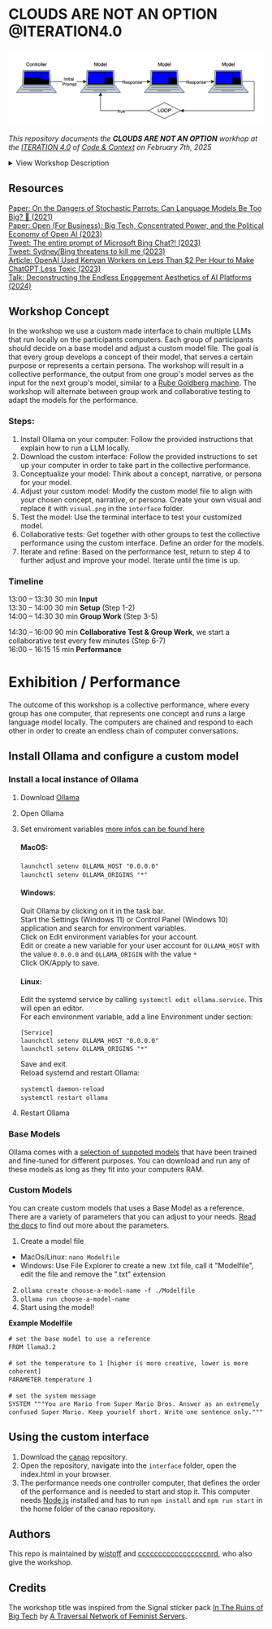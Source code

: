 # CLOUDS ARE NOT AN OPTION @ITERATION4.0

![](setup.png)

_This repository documents the **CLOUDS ARE NOT AN OPTION** workhop at the [ITERATION 4.0](https://coco.study/iteration) of [Code & Context](https://coco.study) on February 7th, 2025_

<details>
  <summary>View Workshop Description</summary>
The workshop CLOUDS ARE NOT AN OPTION will contextualise recent AI systems according to their scale and within their vast infrastructure in that current developments in large language models manifest two main characteristics: as big as possible -- and as open as necessary. The objective of this workshop is to examine approaches that utilise local computation to run these systems. Together we aim to provide a brief understanding of the internal mechanisms of large language models, their underlying structures, datasets and the implications of the corresponding user interfaces. The outcome of this workshop will be a collective performance, that will utilise chain reactions and feedback to create a closed loop, similar to a Rube Goldberg machine.
</details>

## Resources
[Paper: On the Dangers of Stochastic Parrots: Can Language Models Be Too Big? 🦜 (2021)](https://dl.acm.org/doi/10.1145/3442188.3445922)  
[Paper: Open (For Business): Big Tech, Concentrated Power, and the Political Economy of Open AI (2023)](https://papers.ssrn.com/sol3/papers.cfm?abstract_id=4543807)  
[Tweet: The entire prompt of Microsoft Bing Chat?! (2023)](https://x.com/kliu128/status/1623472922374574080)  
[Tweet: Sydney/Bing threatens to kill me (2023)](https://x.com/sethlazar/status/1626257535178280960)  
[Article: OpenAI Used Kenyan Workers on Less Than $2 Per Hour to Make ChatGPT Less Toxic (2023)](https://time.com/6247678/openai-chatgpt-kenya-workers/)  
[Talk: Deconstructing the Endless Engagement Aesthetics of AI Platforms (2024)](https://youtu.be/4AOYm72N0YE?si=_cIE0gC9ohUcoSom&t=311)  

## Workshop Concept
In the workshop we use a custom made interface to chain multiple LLMs that run locally on the participants computers. Each group of participants should decide on a base model and adjust a custom model file. The goal is that every group develops a concept of their model, that serves a certain purpose or represents a certain persona. The workshop will result in a collective performance, the output from one group's model serves as the input for the next group's model, similar to a [Rube Goldberg machine](https://en.wikipedia.org/wiki/Rube_Goldberg_machine). The workshop will alternate between group work and collaborative testing to adapt the models for the performance. 

### Steps:
1. Install Ollama on your computer: Follow the provided instructions that explain how to run a LLM locally.
2. Download the custom interface: Follow the provided instructions to set up your computer in order to take part in the collective performance.  
3. Conceptualize your model: Think about a concept, narrative, or persona for your model.  
4. Adjust your custom model: Modify the custom model file to align with your chosen concept, narrative, or persona. Create your own visual and replace it with `visual.png` in the `interface` folder. 
5. Test the model: Use the terminal interface to test your customized model.  
6. Collaborative tests: Get together with other groups to test the collective performance using the custom interface. Define an order for the models. 
7. Iterate and refine: Based on the performance test, return to step 4 to further adjust and improve your model. Iterate until the time is up.  

### Timeline
  
13:00 – 13:30 30 min **Input**  
13:30 – 14:00 30 min **Setup** (Step 1-2)  
14:00 – 14:30 30 min **Group Work** (Step 3-5)  

14:30 – 16:00 90 min **Collaborative Test & Group Work**, we start a collaborative test every few minutes (Step 6-7)  
16:00 – 16:15 15 min **Performance**  

# Exhibition / Performance
The outcome of this workshop is a collective performance, where every group has one computer, that represents one concept and runs a large language model locally. The computers are chained and respond to each other in order to create an endless chain of computer conversations.

## Install Ollama and configure a custom model 

### Install a local instance of Ollama

1. Download [Ollama](https://www.ollama.com/)
2. Open Ollama
3. Set enviroment variables [more infos can be found here](https://github.com/ollama/ollama/blob/main/docs/faq.md#how-do-i-configure-ollama-server)

      #### MacOS:
      `launchctl setenv OLLAMA_HOST "0.0.0.0"`   
      `launchctl setenv OLLAMA_ORIGINS "*"`

      #### Windows:

      Quit Ollama by clicking on it in the task bar.  
      Start the Settings (Windows 11) or Control Panel (Windows 10) application and search for environment variables.  
      Click on Edit environment variables for your account.  
      Edit or create a new variable for your user account for `OLLAMA_HOST` with the value `0.0.0.0` and `OLLAMA_ORIGIN` with the value `*`  
      Click OK/Apply to save.  

      #### Linux: 
      Edit the systemd service by calling `systemctl edit ollama.service`. This will open an editor.  
      For each environment variable, add a line Environment under section:  

      ```
      [Service]   
      launchctl setenv OLLAMA_HOST "0.0.0.0"  
      launchctl setenv OLLAMA_ORIGINS "*"  
      ```
      Save and exit.  
      Reload systemd and restart Ollama:  

      `systemctl daemon-reload`  
      `systemctl restart ollama`

5. Restart Ollama

### Base Models
Ollama comes with a [selection of suppoted models](https://ollama.com/library) that have been trained and fine-tuned for different purposes. You can download and run any of these models as long as they fit into your computers RAM. 

### Custom Models
You can create custom models that uses a Base Model as a reference. There are a variety of parameters that you can adjust to your needs. [Read the docs](https://github.com/ollama/ollama/blob/main/docs/modelfile.md) to find out more about the parameters. 

1. Create a model file
- MacOs/Linux: `nano Modelfile`
- Windows: Use File Explorer to create a new .txt file, call it "Modelfile", edit the file and remove the ".txt" extension
2. `ollama create choose-a-model-name -f ./Modelfile`
3. `ollama run choose-a-model-name`
4. Start using the model!

**Example Modelfile**
``` 
# set the base model to use a reference
FROM llama3.2

# set the temperature to 1 [higher is more creative, lower is more coherent]
PARAMETER temperature 1

# set the system message
SYSTEM """You are Mario from Super Mario Bros. Answer as an extremely confused Super Mario. Keep yourself short. Write one sentence only."""
```

## Using the custom interface

1. Download the [canao](https://github.com/gruppe5org/canao.git) repository. 
2. Open the repository, navigate into the `interface` folder, open the index.html in your browser.
3. The performance needs one controller computer, that defines the order of the performance and is needed to start and stop it. This computer needs [Node.js](https://nodejs.org) installed and has to run `npm install` and `npm run start` in the home folder of the canao repository. 

## Authors
This repo is maintained by [wistoff](https://github.com/wistoff) and [cccccccccccccccccnrd](https://github.com/cccccccccccccccccnrd), who also give the workshop.

## Credits
The workshop title was inspired from the Signal sticker pack [In The Ruins of Big Tech](https://signal.art/addstickers/#pack_id=6e69c3260e3c7378c0f35b86342e6f72&pack_key=f6940570bf17201e7288874ced7e32098df100705dc7862af3c2c026b32a8f9a) by [A Traversal Network of Feminist Servers](https://varia.zone/ATNOFS/).


